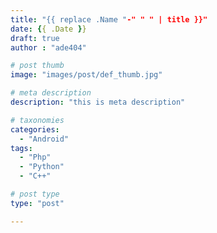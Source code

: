 ```yaml
---
title: "{{ replace .Name "-" " " | title }}"
date: {{ .Date }}
draft: true
author : "ade404"

# post thumb
image: "images/post/def_thumb.jpg"

# meta description
description: "this is meta description"

# taxonomies
categories: 
  - "Android"
tags:
  - "Php"
  - "Python"
  - "C++"

# post type
type: "post"

---
```


